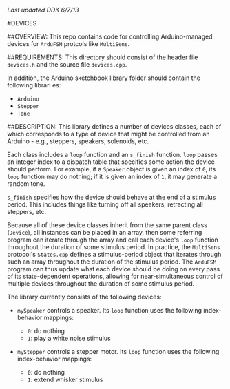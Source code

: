 *Last updated DDK 6/7/13*

#DEVICES


##OVERVIEW:
This repo contains code for controlling Arduino-managed devices for `ArduFSM` protcols like `MultiSens`. 


##REQUIREMENTS:
This directory should consist of the header file `devices.h` and the source file `devices.cpp`.

In addition, the Arduino sketchbook library folder should contain the following librari
es:

* `Arduino`
* `Stepper`
* `Tone`


##DESCRIPTION:
This library defines a number of devices classes, each of which corresponds to a type of device that might be controlled from an Arduino - e.g., steppers, speakers, solenoids, etc. 

Each class includes a `loop` function and an `s_finish` function. `loop` passes an integer index to a dispatch table that specifies some action the device should perform. For example, if a `Speaker` object is given an index of `0`, its `loop` function may do nothing; if it is given an index of `1`, it may generate a random tone. 

`s_finish` specifies how the device should behave at the end of a stimulus period. This includes things like turning off all speakers, retracting all steppers, etc. 

Because all of these device classes inherit from the same parent class (`Device`), all instances can be placed in an array, then some referring program can iterate through the array and call each device's `loop` function throughout the duration of some stimulus period. In practice, the `MultiSens` protocol's `States.cpp` defines a stimulus-period object that iterates through such an array throughout the duration of the stimulus period. The `ArduFSM` program can thus update what each device should be doing on every pass of its state-dependent operations, allowing for near-simultaneous control of multiple devices throughout the duration of some stimulus period.    

The library currently consists of the following devices:

* `mySpeaker` controls a speaker. Its `loop` function uses the following index-behavior mappings:
  * `0`: do nothing
  * `1`: play a white noise stimulus
 
* `myStepper` controls a stepper motor. Its `loop` function uses the following index-behavior mappings:
  * `0`: do nothing
  * `1`: extend whisker stimulus 






